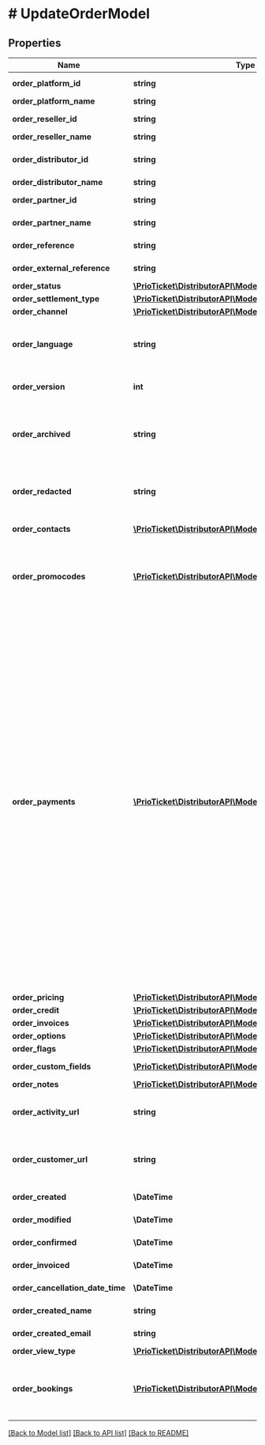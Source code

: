 # # UpdateOrderModel

## Properties

Name | Type | Description | Notes
------------ | ------------- | ------------- | -------------
**order_platform_id** | **string** | Unique identifier of the platform. | [readonly]
**order_platform_name** | **string** | Name of the platform. | [readonly]
**order_reseller_id** | **string** | Unique identifier of the reseller. | [readonly]
**order_reseller_name** | **string** | Name of the reseller. | [readonly]
**order_distributor_id** | **string** | Unique identifier for distributor assigned by Prio. |
**order_distributor_name** | **string** | Name of the distributor. | [readonly]
**order_partner_id** | **string** | Unique identifier for partner assigned by Prio. | [optional]
**order_partner_name** | **string** | Name of the partner. | [optional] [readonly]
**order_reference** | **string** | A unique identifier for the created order in the Prio. | [readonly]
**order_external_reference** | **string** | A unique order identifier within the external system. |
**order_status** | [**\PrioTicket\DistributorAPI\Models\OrderStatusTypes**](OrderStatusTypes.md) |  |
**order_settlement_type** | [**\PrioTicket\DistributorAPI\Models\SettlementType**](SettlementType.md) |  | [optional]
**order_channel** | [**\PrioTicket\DistributorAPI\Models\OrderChannel**](OrderChannel.md) |  |
**order_language** | **string** | Language to use for communication, e.g pre-arrival emails. Language is defined in [ISO-639-1](https://en.wikipedia.org/wiki/ISO_639-1) format. |
**order_version** | **int** | Order version number. | [readonly] [default to 1]
**order_archived** | **string** | Whether this order has been archived. Orders will be automatically archived if it is in a final state and has not been amended for a long period of time. | [optional] [readonly] [default to 'false']
**order_redacted** | **string** | Whether this order has redacted or de-identified sensitive data such as personally identifiable information (PII). | [readonly] [default to 'false']
**order_contacts** | [**\PrioTicket\DistributorAPI\Models\ContactDetails[]**](ContactDetails.md) | Contacts linked to this order. | [optional]
**order_promocodes** | [**\PrioTicket\DistributorAPI\Models\AppliedPromocode[]**](AppliedPromocode.md) | The promocodes applied to this order. Only shown in case one or more promocodes have been applied in the reservation. Not applicable to Direct Booking. | [optional] [readonly]
**order_payments** | [**\PrioTicket\DistributorAPI\Models\PaymentDetails[]**](PaymentDetails.md) | Details on the payments linked to this order.   An order can have multiple payment records in case of installments, split payments, refunds and additional charges. Every action will result in an additional record, hence all payment history is maintained.  Payment records are always returned in a descending order based on the payment date. Therefore the first entry in the array can be considered as the most recent payment / refund and thus the &#x60;payment_total&#x60; (running sum) as the actual total amount paid and the &#x60;payment_status &#x60; as the latest payment status for this order. If there are no records, the order can be considered unpaid.  Only a single payment can be in progress or pending at the same time. Outstanding amounts will be added as a running total in the latest record with &#x60;payment_status:PENDING&#x60;.  &gt; All payments linked to this order will be returned, regardless of the &#x60;order_version&#x60;. | [optional] [readonly]
**order_pricing** | [**\PrioTicket\DistributorAPI\Models\Pricing**](Pricing.md) |  | [optional]
**order_credit** | [**\PrioTicket\DistributorAPI\Models\CreditLimit**](CreditLimit.md) |  | [optional]
**order_invoices** | [**\PrioTicket\DistributorAPI\Models\InvoiceDetails[]**](InvoiceDetails.md) | Related invoices. | [optional]
**order_options** | [**\PrioTicket\DistributorAPI\Models\OrderOptions**](OrderOptions.md) |  | [optional]
**order_flags** | [**\PrioTicket\DistributorAPI\Models\Flag[]**](Flag.md) | Order flags. | [optional]
**order_custom_fields** | [**\PrioTicket\DistributorAPI\Models\CustomField[]**](CustomField.md) | Freeform entry of any key-value pair. | [optional]
**order_notes** | [**\PrioTicket\DistributorAPI\Models\Note[]**](Note.md) | Order notes. | [optional]
**order_activity_url** | **string** | This link redirects towards the Activity Overview which allows the agent to amend the order. | [optional]
**order_customer_url** | **string** | This link that can be attached and communicated towards the end-consumer and allows for order amendment. | [optional]
**order_created** | **\DateTime** | Date and time of order creation. | [readonly]
**order_modified** | **\DateTime** | Date and time of order update. | [readonly]
**order_confirmed** | **\DateTime** | Date and time of order confirmation. | [optional] [readonly]
**order_invoiced** | **\DateTime** | Date and time of order invoice. | [optional] [readonly]
**order_cancellation_date_time** | **\DateTime** | Date and time of order cancellation. | [optional] [readonly]
**order_created_name** | **string** | Cashier name / User name who created the order. | [readonly]
**order_created_email** | **string** | Cashier email / User email who created the order. | [readonly]
**order_view_type** | [**\PrioTicket\DistributorAPI\Models\AccountType**](AccountType.md) |  |
**order_bookings** | [**\PrioTicket\DistributorAPI\Models\UpdateBookingOption[]**](UpdateBookingOption.md) | **(ADVANCED)** Only include the bookings you would like to amend.  &gt; Do not use this functionality without prior consent, unexpected behaviour can occur. | [optional]

[[Back to Model list]](../../README.md#models) [[Back to API list]](../../README.md#endpoints) [[Back to README]](../../README.md)
